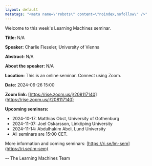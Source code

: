 ```yaml
---
layout: default
metatags: "<meta name=\"robots\" content=\"noindex,nofollow\" />"
---
```

Welcome to this week's Learning Machines seminar.

**Title:** N/A

**Speaker:** Charlie Fieseler, University of Vienna

**Abstract:** N/A

**About the speaker:** N/A

**Location:** This is an online seminar. Connect using Zoom.

**Date:** 2024-09-26 15:00

**Zoom link:** [https://rise.zoom.us/j/208117140](https://rise.zoom.us/j/208117140)

**Upcoming seminars:**

* 2024-10-17: Matthias Obst, University of Gothenburg
* 2024-11-07: Joel Oskarsson, Linköping University
* 2024-11-14: Abdulhakim Abdi, Lund University
* All seminars are 15:00 CET.

More information and coming seminars: [https://ri.se/lm-sem](https://ri.se/lm-sem)

-- The Learning Machines Team


